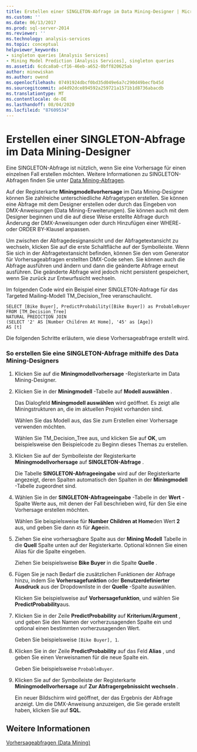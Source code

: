 ```yaml
---
title: Erstellen einer SINGLETON-Abfrage im Data Mining-Designer | Microsoft-Dokumentation
ms.custom: ''
ms.date: 06/13/2017
ms.prod: sql-server-2014
ms.reviewer: ''
ms.technology: analysis-services
ms.topic: conceptual
helpviewer_keywords:
- singleton queries [Analysis Services]
- Mining Model Prediction [Analysis Services], singleton queries
ms.assetid: 6cdca8a0-cf16-46eb-a652-0bff820625ab
author: minewiskan
ms.author: owend
ms.openlocfilehash: 07491924dbcf0bd35d049e6a7c290d49becfb45d
ms.sourcegitcommit: ad4d92dce894592a259721a1571b1d8736abacdb
ms.translationtype: MT
ms.contentlocale: de-DE
ms.lasthandoff: 08/04/2020
ms.locfileid: "87609534"
---
```

# <a name="create-a-singleton-query-in-the-data-mining-designer"></a>Erstellen einer SINGLETON-Abfrage im Data Mining-Designer
  Eine SINGLETON-Abfrage ist nützlich, wenn Sie eine Vorhersage für einen einzelnen Fall erstellen möchten. Weitere Informationen zu SINGLETON-Abfragen finden Sie unter [Data Mining-Abfragen](data-mining-queries.md).  
  
 Auf der Registerkarte **Miningmodellvorhersage** im Data Mining-Designer können Sie zahlreiche unterschiedliche Abfragetypen erstellen. Sie können eine Abfrage mit dem Designer erstellen oder durch das Eingeben von DMX-Anweisungen (Data Mining-Erweiterungen). Sie können auch mit dem Designer beginnen und die auf diese Weise erstellte Abfrage durch Änderung der DMX-Anweisungen oder durch Hinzufügen einer WHERE- oder ORDER BY-Klausel anpassen.  
  
 Um zwischen der Abfragedesignansicht und der Abfragetextansicht zu wechseln, klicken Sie auf die erste Schaltfläche auf der Symbolleiste. Wenn Sie sich in der Abfragetextansicht befinden, können Sie den vom Generator für Vorhersageabfragen erstellten DMX-Code sehen. Sie können auch die Abfrage ausführen und ändern und dann die geänderte Abfrage erneut ausführen. Die geänderte Abfrage wird jedoch nicht persistent gespeichert, wenn Sie zurück zur Entwurfssicht wechseln.  
  
 Im folgenden Code wird ein Beispiel einer SINGLETON-Abfrage für das Targeted Mailing-Modell TM_Decision_Tree veranschaulicht.  
  
```  
SELECT [Bike Buyer], PredictProbability([Bike Buyer]) as ProbableBuyer  
FROM [TM_Decision_Tree]  
NATURAL PREDICTION JOIN  
(SELECT '2' AS [Number Children At Home], '45' as [Age])  
AS [t]  
```  
  
 Die folgenden Schritte erläutern, wie diese Vorhersageabfrage erstellt wird.  
  
### <a name="to-create-a-singleton-query-by-using-the-data-mining-designer"></a>So erstellen Sie eine SINGLETON-Abfrage mithilfe des Data Mining-Designers  
  
1.  Klicken Sie auf die **Miningmodellvorhersage** -Registerkarte im Data Mining-Designer.  
  
2.  Klicken Sie in der **Miningmodell** -Tabelle auf **Modell auswählen** .  
  
     Das Dialogfeld **Miningmodell auswählen** wird geöffnet. Es zeigt alle Miningstrukturen an, die im aktuellen Projekt vorhanden sind.  
  
     Wählen Sie das Modell aus, das Sie zum Erstellen einer Vorhersage verwenden möchten.  
  
     Wählen Sie TM_Decision_Tree aus, und klicken Sie auf **OK**, um beispielsweise den Beispielcode zu Beginn dieses Themas zu erstellen.  
  
3.  Klicken Sie auf der Symbolleiste der Registerkarte **Miningmodellvorhersage** auf **SINGLETON-Abfrage** .  
  
     Die Tabelle **SINGLETON-Abfrageeingabe** wird auf der Registerkarte angezeigt, deren Spalten automatisch den Spalten in der **Miningmodell** -Tabelle zugeordnet sind.  
  
4.  Wählen Sie in der **SINGLETON-Abfrageeingabe** -Tabelle in der **Wert** -Spalte Werte aus, mit denen der Fall beschrieben wird, für den Sie eine Vorhersage erstellen möchten.  
  
     Wählen Sie beispielsweise für **Number Children at Home**den Wert **2** aus, und geben Sie dann `45` für **Age**ein.  
  
5.  Ziehen Sie eine vorhersagbare Spalte aus der **Mining Modell** Tabelle in die **Quell** Spalte unten auf der Registerkarte. Optional können Sie einen Alias für die Spalte eingeben.  
  
     Ziehen Sie beispielsweise **Bike Buyer** in die Spalte **Quelle** .  
  
6.  Fügen Sie je nach Bedarf die zusätzlichen Funktionen der Abfrage hinzu, indem Sie **Vorhersagefunktion** oder **Benutzerdefinierter Ausdruck** aus der Dropdownliste in der **Quelle** -Spalte auswählen.  
  
     Klicken Sie beispielsweise auf **Vorhersagefunktion**, und wählen Sie **PredictProbability**aus.  
  
7.  Klicken Sie in der Zeile **PredictProbability** auf **Kriterium/Argument** , und geben Sie den Namen der vorherzusagenden Spalte ein und optional einen bestimmten vorherzusagenden Wert.  
  
     Geben Sie beispielsweise `[Bike Buyer], 1`.  
  
8.  Klicken Sie in der Zeile **PredictProbability** auf das Feld **Alias** , und geben Sie einen Verweisnamen für die neue Spalte ein.  
  
     Geben Sie beispielsweise `ProbableBuyer`.  
  
9. Klicken Sie auf der Symbolleiste der Registerkarte **Miningmodellvorhersage** auf **Zur Abfragergebnissicht wechseln** .  
  
     Ein neuer Bildschirm wird geöffnet, der das Ergebnis der Abfrage anzeigt. Um die DMX-Anweisung anzuzeigen, die Sie gerade erstellt haben, klicken Sie auf **SQL**.  
  
## <a name="see-also"></a>Weitere Informationen  
 [Vorhersageabfragen &#40;Data Mining&#41;](prediction-queries-data-mining.md)  
  
  

